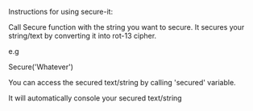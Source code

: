 Instructions for using secure-it:

Call Secure function with the string you want to secure. It secures your string/text by converting it into rot-13 cipher.

e.g

Secure('Whatever')


You can access the secured text/string by calling 'secured' variable.

It will automatically console your secured text/string
